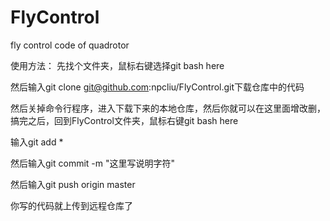 # FlyControl
fly control code of quadrotor

使用方法：
先找个文件夹，鼠标右键选择git bash here

然后输入git clone git@github.com:npcliu/FlyControl.git下载仓库中的代码

然后关掉命令行程序，进入下载下来的本地仓库，然后你就可以在这里面增改删，搞完之后，回到FlyControl文件夹，鼠标右键git bash here

输入git add *

然后输入git commit -m "这里写说明字符"

然后输入git push origin master

你写的代码就上传到远程仓库了


